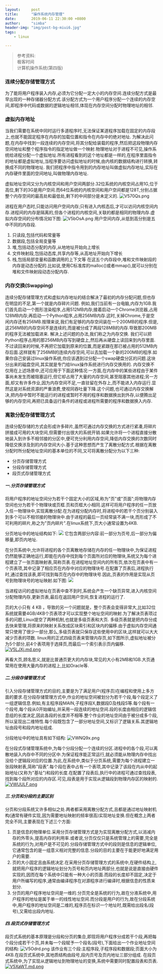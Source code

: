 ```yaml
---
layout:     post
title:      "操作系统内存管理"
date:       2019-06-11 22:30:00 +0800
author:     "simba"
header-img: "img/post-bg-miui6.jpg"
tags:
    - linux

---
```


>参考资料:<br>
>极客时间<br>
>计算机操作系统(第四版)

### 连续分配存储管理方式
为了能将用户程序装入内存,必须为它分配一定大小的内存空间.连续分配方式是最早出现的一种存储器分配方式.该分配方式为一个用户程序分配一个连续的内存空间,即程序中代码或数据的逻辑地址相邻,体现在内存空间分配时物理地址的相邻.


### 虚拟内存地址
当我们需要在系统中同时运行多道程序时,无法保证某道程序加载在固定的内存段上,也就不能固定程序在内存的加载位置和指令在内存中的绝对地址.
为解决此问题,在内存中找到一段连续的内存空间,将其分配给装载的程序,然后把这段物理内存空间地址和整个程序指令的指定地址做一个映射.物理地址对于进程不可见,操作系统给进程分配一个虚拟地址.所有进程看到的这个地址都是一样的,在程序里面指令的地址都是虚拟地址,当程序要访问虚拟地址的时候,由内核的数据结构进行转换,转换成不同的物理地址.
我们把程序中指令用到的内存地址叫做虚拟内存地址,实际在内存硬件里面的空间地址,叫做物理内存地址.

虚拟地址空间又分为内核空间和用户空间两部分.32位系统的内核空间占用1G,位于高位,剩下的3G是用户空间.而64位系统的内核空间和用户空间都是128T,分别占据整个内存空间的最高处和最低处,剩下的中间部分是未定义的.
![V570Qs.png](https://s2.ax1x.com/2019/06/14/V570Qs.png)

进程在用户态时,只能访问用户空间内存;只有进入内核态后,才可以访问内核空间内存.进程间的内存是隔离的,但各个进程的内核空间,关联的都是相同的物理内存.虚拟内存空间的分布情况如下图:
![V5bOsA.png](https://s2.ax1x.com/2019/06/14/V5bOsA.png)
用户空间内存,从低到高分别是五中不同的内存段.
1. 只读段,包括代码和常量等
2. 数据段,包括全局变量等
3. 堆,包括动态分配的内存,从地地址开始向上增长
4. 文件映射段,包括动态库,共享内存等,从高地址开始向下增长
5. 栈,包括局部变量和函数调用的上下文等
在这五个内存段中,堆和文件映射段的内存是动态分配的.比如说,使用C标准库的malloc()或者mmap(),就可以分别在堆和文件映射段动态分配内存.


### 内存交换(Swapping)
连续分配存储管理方式和虚拟内存地址的结合解决了最初的内存分配问题,但也存在明显的不足,第一个就是内存碎片问题.
例如,我们当前有一台电脑,内存为1GB.我们首先启动一个图形渲染程序,占用512MB内存;接着启动一个Chrome浏览器,占用128MB内存;再启动一个Python程序,占用256MB内存.这时,关掉Chrome,于是空闲内存还有256MB.按理来说,我们有足够的内存空间装在一个200MB的程序.但是,这256MB的内存空间不是连续的,而是被分成了两段128MB的内存.导致那200MB的程序无法被加载进来.
解决上述问题的办法,我们称之为内存交换.
我们可以把Python程序占用的那256MB内存写到硬盘上,然后再从硬盘上读回来到内存里面.不过读回来的时候,不再把它加载到原来的位置,而是紧跟在那已被占用的512MB内存后面.这样就有了256MB的连续内存空间,可以去加载一个新的200MB的程序.如果你自己安装过linux操作系统,你应该遇到过分配一个swap硬盘分区的问题.这块分出来的磁盘空间,其实就是专门给linux操作系统进行内存交换用的.
内存交换不仅用在上述场景中,还可应用于下面这种情况:一方面,在内存中的某些进程由于某件事尚未发生而被阻塞运行,但它却占用了大量的内存空间,甚至阻塞其他进程;另一方面,却又有许多作业,因为内存空间不足,一直驻留在外存上,而不能进入内存运行.显然这是对系统资源的严重浪费,使视同吞吐量下降.这个问题,也可通过内存交换解决,把内存中暂时不能运行的进程或暂时不用的程序和数据换出到外存,以便腾出足够的内存空间,再把已具备运行条件的进程或进程所需要的程序和数据换入内存.


### 离散分配存储管理方式
连续分配存储的方式会形成许多碎片,虽然可通过内存交换的方式进行紧凑,将碎片拼接成可用的大块空间,但需要付出很大的系统开销.如果允许将一个进程直接分散地装入到许多不相邻接的分区中,便可充分利用内存空间,降低内存交换的次数同时降低交换涉及到的内存空间大小.基于这种思想而产生了离散分配方式.根据在离散分配时所分配地址空间的基本单位的不同,又可将离散分配分为以下三种:
* 分页存储管理方式
* 分段存储管理方式
* 段页式存储管理方式

##### 一.分页存储管理方式
将用户程序的地址空间分为若干个固定大小的区域,称为"页"或"页面";将物理内存空间也分为若干个物理块或页框.页和页框大小相同.这样可将用户程序的任一页放入任一物理块中,实现离散分配.在为进程分配内存时,将进程中的若干个页分别装入到多个可以不相邻接的物理块中.由于进程的最后一页经常装不满一块,而形成了不可利用的碎片,称之为"页内碎片".在linux系统下,页大小通常设置为4KB.

分页地址中的地址结构如下:
![](https://s2.ax1x.com/2019/06/12/VWMfOI.png)
它包含两部分内容:前一部分为页号,后一部分为偏移量,即页内地址.

在分页系统中,允许将进程的各个页离散地存储在内存的任一物理块中,为保证进程仍然能够正确地运行,即能在内存中找到每个页面所对应的物理块,系统又为每个进程建立了一张页面映射表,简称页表.在进程地址空间内的所有页,依次在页表中有一个页表项,其中记录了相应页在内存中对应的物理块号.在配置了页表后,进程执行时,通过查找该表,即可找到每页在内存中的物理块号.因此,页表的作用是实现从页号到物理块号的地址映射.如下图:
![](https://s2.ax1x.com/2019/06/12/VW18TP.png)

当进程访问的虚拟地址在页表中查不到时,系统会产生一个缺页异常,进入内核空间分配物理内存,更新页表,最后在返回用户空间,恢复进程的运行了.

页的大小只有 4 KB ，导致的另一个问题就是，整个页表会变得非常大,比如32位系统就需要4GB/4KB个页表项才可以实现整个地址空间的映射.为了解决页表项过多的问题,Linux提空了两种机制,也就是多级页表和大页.
多级页表就是把内存分成去快来管理,将原来的映射关系改成区块索引和区块内的偏移.由于虚拟内存空间通常只使用了很少一部分,那么,多级页表就只保存这些使用中的区块,这样就可以大大减少页表的项数.
linux用的正式四级页表来管理内存页,如下图所示,虚拟地址被分为5个部分,前4个表项用于选择页,而最后一个索引表示页内偏移.
[![V5LJXj.md.png](https://s2.ax1x.com/2019/06/14/V5LJXj.md.png)](https://imgchr.com/i/V5LJXj)

再看大页,顾名思义,就是比普通页更大的内存块,常见的大小有2MB和1GB.大页通常用在使用大量内存的进程上,比如Oracle等.


##### 二.分段存储管理方式
引入分段存储管理方式的目的,主要是为了满足用户(程序员)在编程和使用上多方面的要求.在分段存储管理方式中,作业的地址空间被划分为若干个段,每个段定义了一组逻辑信息.例如,有主程序段MAIN,子程序段X,数据段D及栈段S等.每个段有一个段号,每个段从0开始编址,并采用一段连续的地址空间.段的长度由相应的逻辑信息组的长度决定,因此各段的长度并不相等.整个作业的地址空间由于被分成多个段,所以呈现出二维特性.每个段既包含了一部分地址空间,又标识了逻辑关系.其逻辑地址由段号和段内地址组成.

分段地址中的地址具有如下结构:
![VWNQ9x.png](https://s2.ax1x.com/2019/06/12/VWNQ9x.png)

在分段式存储管理系统中,为每个分段分配一个连续的分区.进程中的各个段,可以离散地装入内存中不同的分区中.为保证程序能正常运行,就必须能从物理内存中找出没给个逻辑段对应的位置.为此,在系统中,类似于分页系统,需要为每个进程建立一张段映射表,简称"段表".每个段在表中占有一个表项,其中记录了该段在内从中的起始地址(又称为"基址")和段的长度.在配置了段表后,执行中的进程可通过查找段表,找到每个段所对应的内存区.可见,段表是用于实现从逻辑段到物理内存区的映射的.
[![VWUULF.png](https://s2.ax1x.com/2019/06/12/VWUULF.png)](https://imgchr.com/i/VWUULF)


##### 三.分页和分段的主要区别
分页和分段系统又许多相似之处.两者都采用离散分配方式,且都是通过地址映射机构(通常有硬件实现,因为需要地址映射的频率很高)实现地址变换.但在概念上两者完全不同,主要表现在下述三个方面:
1. 页是信息的物理单位.采用分页存储管理方式是为实现离散分配方式,以消减内存的外零头,提高内存的利用率.或者说,分页仅仅只是系统管理上的需要,完全是系统的行为,对用户是不可见的.分段存储管理方式中的段则是信息的逻辑单位,它通常包含的是一组意义相对完整的信息.分段的目的主要在于能更好地满足用户的需要.
2. 页的大小固定且由系统决定.在采用分页存储管理方式的系统中,在硬件结构上,就把用户程序的逻辑地址划分为页号和页内地址两部分,也就是说是直接由硬件实现的,因而在每个系统中只能有一种大小的页面.而段的长度却不固定,决定于用户所编写的程序,通常由编译程序在对源程序进行编译时,根据信息的性质来划分.
3. 分页的用户程序地址空间是一维的.分页完全是系统的行为,故在分液系统中,用户程序的地址是属于单一的线性地址空间.而分段是用户的行为,故在分段系统中,用户程序的地址空间是二维的,程序员在标识一个地址时,既需给出段名(段号),又需给出段内地址.


##### 四.段页式存储管理方式
段页式系统的基本原理是分段和分页的集合,即现将用户程序分成若干个段,再把每个段分成若干个页,并未每一个段赋予一个段名(段号),下面给出一个作业地址空间的结构:
![V5Odrd.png](https://s2.ax1x.com/2019/06/14/V5Odrd.png)
该作业有三个段:主程序段,子程序段和数据段;页面大小为4KB.在段页式系统中,其地质结构由段号,段内页号及页内地址三部分组成.
在段页式系统中,为了实现从逻辑地址到物理地址的变换,系统中需要同时配置段表和页表.
[![V5XaWT.md.png](https://s2.ax1x.com/2019/06/15/V5XaWT.md.png)](https://imgchr.com/i/V5XaWT)



